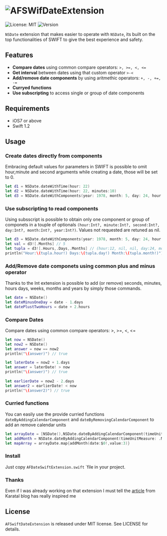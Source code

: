 # ![AFSWifDateExtension](http://cloudintouch.it/wp-content/uploads/2015/05/image.jpg)

![License: MIT](https://img.shields.io/badge/license-MIT-blue.svg?style=flat)
![Version](https://img.shields.io/badge/version-0.1.3-blue.svg)

`NSDate` extension that makes easier to operate with `NSDate`, its built on the top functionalities of SWIFT to give the best experience and safety.

## Features
- **Compare dates** using common compare operators: `>, >=, <, <=`
- **Get interval** between dates using that custom operator `>-<` 
- **Add/remove date components** by using aritmethic operators: `+, -, +=, -=`
- **Curryed functions**
- **Use subscripting** to access single or group of date components

## Requirements
- iOS7 or above
- Swift 1.2

## Usage

### Create dates directly from components
Embracing default values for parameters in SWIFT is possible to omit hour,minute and second arguments while creating a date, those will be set to 0.
```swift
let d1 = NSDate.dateWithTime(hour: 22)
let d2 = NSDate.dateWithTime(hour: 22, minutes:10)
let d3 = NSDate.dateWithComponents(year: 1978, month: 5, day: 24, hour: 12);
```
### Use subscripting to read components
Using subsscript is possible to obtain only one component or group of componets in a touple of optionals `(hour:Int?, minute:Int?, second:Int?, day:Int?, month:Int?, year:Int?)`. Values not requested are retuned as nil.
```swift
let d3 = NSDate.dateWithComponents(year: 1978, month: 5, day: 24, hour: 12);
let val = d3![.Months] // 5
let tupla = d3![.Hours,.Days,.Months] // (hour:12, nil, nil, day:24, month:5, nil)
println("Hour:\(tupla.hour!) Days:\(tupla.day!) Month:\(tupla.month!)")
```

### Add/Remove date componets using common plus and minus operator
Thanks to the Int extension is possible to add (or remove) seconds, minutes, hours days, weeks, months and years by simply those commands.
```swift
let date = NSDate()
let dateMinusOneDay = date - 1.days
let datePlustTwoHours = date + 2.hours
```

### Compare Dates
Compare dates using common compare operators: >, >=, <, <=
```swift
let now = NSDate()
let now2 = NSDate()
let answer = now == now2
println("\(answer)") // true

let laterDate = now2 + 1.days
let answer = laterDate! > now
println("\(answer)") // true
        
let earlierDate = now2 - 2.days
let answer2 = earlierDate! < now
println("\(answer2)") // true

```

### Curried functions
You can easily use the provide curried functions `dateByAddingCalendarComponent` and `dateByRemovingCalendarComponent` to add an remove calendar units
```swift
let arrayDate = [NSDate(),NSDate.dateByAddingCalendarComponent(timeUnitMeasure: .Days)(date: NSDate(),value: 4)]
let addMonth = NSDate.dateByAddingCalendarComponent(timeUnitMeasure: .Months)
let mapArray = arrayDate.map{addMonth(date:$0!,value:3)}
```
### Install
Just copy `AFDateSwiftExtension.swift` `file in your project.

### Thanks
Even if I was already working on that extension I must tell the [article](http://codingventures.com/articles/Dating-Swift/)  from Karatal blog has really inspired me

## License 
`AFSwiftDateExtension` is released under MIT license. See LICENSE for details.


